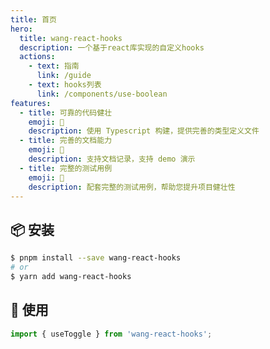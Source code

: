 ```yaml
---
title: 首页
hero:
  title: wang-react-hooks
  description: 一个基于react库实现的自定义hooks
  actions:
    - text: 指南
      link: /guide
    - text: hooks列表
      link: /components/use-boolean
features:
  - title: 可靠的代码健壮
    emoji: 💎
    description: 使用 Typescript 构建，提供完善的类型定义文件
  - title: 完善的文档能力
    emoji: 🌈
    description: 支持文档记录，支持 demo 演示
  - title: 完整的测试用例
    emoji: 🚀
    description: 配套完整的测试用例，帮助您提升项目健壮性
---
```


## 📦 安装

```bash
$ pnpm install --save wang-react-hooks
# or
$ yarn add wang-react-hooks
```

## 🔨 使用

```ts
import { useToggle } from 'wang-react-hooks';
```
